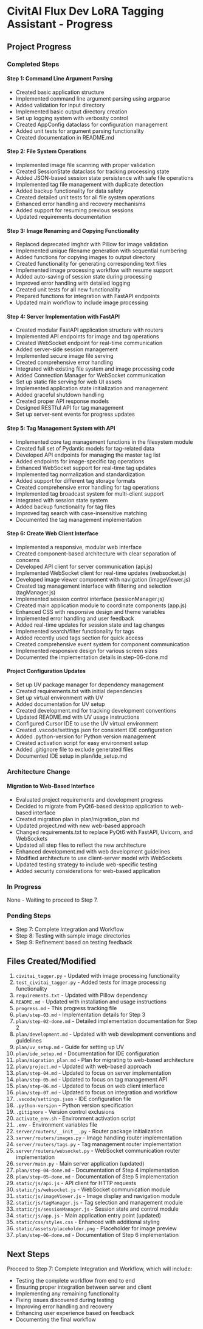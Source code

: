 # CivitAI Flux Dev LoRA Tagging Assistant - Progress

## Project Progress

### Completed Steps

#### Step 1: Command Line Argument Parsing
- Created basic application structure
- Implemented command line argument parsing using argparse
- Added validation for input directory
- Implemented basic output directory creation
- Set up logging system with verbosity control
- Created AppConfig dataclass for configuration management
- Added unit tests for argument parsing functionality
- Created documentation in README.md

#### Step 2: File System Operations
- Implemented image file scanning with proper validation
- Created SessionState dataclass for tracking processing state
- Added JSON-based session state persistence with safe file operations
- Implemented tag file management with duplicate detection
- Added backup functionality for data safety
- Created detailed unit tests for all file system operations
- Enhanced error handling and recovery mechanisms
- Added support for resuming previous sessions
- Updated requirements documentation

#### Step 3: Image Renaming and Copying Functionality
- Replaced deprecated imghdr with Pillow for image validation
- Implemented unique filename generation with sequential numbering
- Added functions for copying images to output directory
- Created functionality for generating corresponding text files
- Implemented image processing workflow with resume support
- Added auto-saving of session state during processing
- Improved error handling with detailed logging
- Created unit tests for all new functionality
- Prepared functions for integration with FastAPI endpoints
- Updated main workflow to include image processing

#### Step 4: Server Implementation with FastAPI
- Created modular FastAPI application structure with routers
- Implemented API endpoints for image and tag operations
- Created WebSocket endpoint for real-time communication
- Added server-side session management
- Implemented secure image file serving
- Created comprehensive error handling
- Integrated with existing file system and image processing code
- Added Connection Manager for WebSocket communication
- Set up static file serving for web UI assets
- Implemented application state initialization and management
- Added graceful shutdown handling
- Created proper API response models
- Designed RESTful API for tag management
- Set up server-sent events for progress updates

#### Step 5: Tag Management System with API
- Implemented core tag management functions in the filesystem module
- Created full set of Pydantic models for tag-related data
- Developed API endpoints for managing the master tag list
- Added endpoints for image-specific tag operations
- Enhanced WebSocket support for real-time tag updates
- Implemented tag normalization and standardization
- Added support for different tag storage formats
- Created comprehensive error handling for tag operations
- Implemented tag broadcast system for multi-client support
- Integrated with session state system
- Added backup functionality for tag files
- Improved tag search with case-insensitive matching
- Documented the tag management implementation

#### Step 6: Create Web Client Interface
- Implemented a responsive, modular web interface
- Created component-based architecture with clear separation of concerns
- Developed API client for server communication (api.js)
- Implemented WebSocket client for real-time updates (websocket.js)
- Developed image viewer component with navigation (imageViewer.js)
- Created tag management interface with filtering and selection (tagManager.js)
- Implemented session control interface (sessionManager.js)
- Created main application module to coordinate components (app.js)
- Enhanced CSS with responsive design and theme variables
- Implemented error handling and user feedback
- Added real-time updates for session state and tag changes
- Implemented search/filter functionality for tags
- Added recently used tags section for quick access
- Created comprehensive event system for component communication
- Implemented responsive design for various screen sizes
- Documented the implementation details in step-06-done.md

#### Project Configuration Updates
- Set up UV package manager for dependency management
- Created requirements.txt with initial dependencies
- Set up virtual environment with UV
- Added documentation for UV setup
- Created development.md for tracking development conventions
- Updated README.md with UV usage instructions
- Configured Cursor IDE to use the UV virtual environment
- Created .vscode/settings.json for consistent IDE configuration
- Added .python-version for Python version management
- Created activation script for easy environment setup
- Added .gitignore file to exclude generated files
- Documented IDE setup in plan/ide_setup.md

### Architecture Change

#### Migration to Web-Based Interface
- Evaluated project requirements and development progress
- Decided to migrate from PyQt6-based desktop application to web-based interface
- Created migration plan in plan/migration_plan.md
- Updated project.md with new web-based approach
- Changed requirements.txt to replace PyQt6 with FastAPI, Uvicorn, and WebSockets
- Updated all step files to reflect the new architecture
- Enhanced development.md with web development guidelines
- Modified architecture to use client-server model with WebSockets
- Updated testing strategy to include web-specific testing
- Added security considerations for web-based application

### In Progress

None - Waiting to proceed to Step 7.

### Pending Steps

- Step 7: Complete Integration and Workflow
- Step 8: Testing with sample image directories
- Step 9: Refinement based on testing feedback

## Files Created/Modified

1. `civitai_tagger.py` - Updated with image processing functionality
2. `test_civitai_tagger.py` - Added tests for image processing functionality
3. `requirements.txt` - Updated with Pillow dependency
4. `README.md` - Updated with installation and usage instructions
5. `progress.md` - This progress tracking file
6. `plan/step-03.md` - Implementation details for Step 3
7. `plan/step-02-done.md` - Detailed implementation documentation for Step 2
8. `plan/development.md` - Updated with web development conventions and guidelines
9. `plan/uv_setup.md` - Guide for setting up UV
10. `plan/ide_setup.md` - Documentation for IDE configuration
11. `plan/migration_plan.md` - Plan for migrating to web-based architecture
12. `plan/project.md` - Updated with web-based approach
13. `plan/step-04.md` - Updated to focus on server implementation
14. `plan/step-05.md` - Updated to focus on tag management API
15. `plan/step-06.md` - Updated to focus on web client interface
16. `plan/step-07.md` - Updated to focus on integration and workflow
17. `.vscode/settings.json` - IDE configuration file
18. `.python-version` - Python version specification
19. `.gitignore` - Version control exclusions
20. `activate_env.sh` - Environment activation script
21. `.env` - Environment variables file
22. `server/routers/__init__.py` - Router package initialization
23. `server/routers/images.py` - Image handling router implementation
24. `server/routers/tags.py` - Tag management router implementation
25. `server/routers/websocket.py` - WebSocket communication router implementation
26. `server/main.py` - Main server application (updated)
27. `plan/step-04-done.md` - Documentation of Step 4 implementation
28. `plan/step-05-done.md` - Documentation of Step 5 implementation
29. `static/js/api.js` - API client for HTTP requests
30. `static/js/websocket.js` - WebSocket communication module
31. `static/js/imageViewer.js` - Image display and navigation module
32. `static/js/tagManager.js` - Tag selection and management module
33. `static/js/sessionManager.js` - Session state and control module
34. `static/js/app.js` - Main application entry point (updated)
35. `static/css/styles.css` - Enhanced with additional styling
36. `static/assets/placeholder.png` - Placeholder for image preview
37. `plan/step-06-done.md` - Documentation of Step 6 implementation

## Next Steps

Proceed to Step 7: Complete Integration and Workflow, which will include:
- Testing the complete workflow from end to end
- Ensuring proper integration between server and client
- Implementing any remaining functionality
- Fixing issues discovered during testing
- Improving error handling and recovery
- Enhancing user experience based on feedback
- Documenting the final workflow
